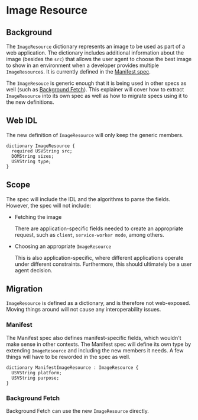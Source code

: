 # Image Resource

## Background

The `ImageResource` dictionary represents an image to be used as part of a web application. The dictionary includes
additional information about the image (besides the `src`) that allows the user agent to choose the best image to show
 in an environment when a developer provides multiple `ImageResource`s. It is currently defined in the [Manifest spec](https://www.w3.org/TR/appmanifest/#imageresource-and-its-members).

The `ImageResouce` is generic enough that it is being used in other specs as well (such as
[Background Fetch](https://wicg.github.io/background-fetch/#dom-backgroundfetchuioptions-icons)). This explainer will
cover how to extract `ImageResource` into its own spec as well as how to migrate specs using it to the new definitions.

## Web IDL

The new definition of `ImageResource` will only keep the generic members.

```webidl
dictionary ImageResource {
  required USVString src;
  DOMString sizes;
  USVString type;
}
```

## Scope

The spec will include the IDL and the algorithms to parse the fields. However, the spec will not include:

* Fetching the image

  There are application-specific fields needed to create an appropriate request, such as `client`,
  `service-worker mode`, among others.

* Choosing an appropriate `ImageResource`

  This is also application-specific, where different applications operate under different constraints. Furthermore,
  this should ultimately be a user agent decision.

## Migration

`ImageResource` is defined as a dictionary, and is therefore not web-exposed. Moving things around will not cause
any interoperability issues.

### Manifest

The Manifest spec also defines manifest-specific fields, which wouldn't make sense in other contexts. The Manifest spec
will define its own type by extending `ImageResource` and including the new members it needs. A few things will have
to be reworded in the spec as well.

```webidl
dictionary ManifestImageResource : ImageResource {
  USVString platform;
  USVString purpose;
}
```

### Background Fetch

Background Fetch can use the new `ImageResource` directly.
